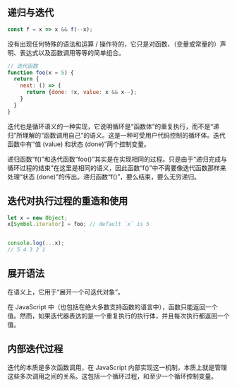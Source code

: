 ## 递归与迭代
```javascript
const f = x => x && f(--x);
```

没有出现任何特殊的语法和运算 / 操作符的，它只是对函数、（变量或常量的）声明、表达式以及函数调用等等的简单组合。



```javascript
// 迭代函数
function foo(x = 5) {
  return {
    next: () => {
      return {done: !x, value: x && x--};
    }
  }
}
```

迭代也是循环语义的一种实现，它说明循环是“函数体”的重复执行，而不是“递归”所理解的“函数调用自己”的语义。这是一种可受用户代码控制的循环体。迭代函数中有“值 (value) 和状态 (done)”两个控制变量。



递归函数“f()”和迭代函数“foo()”其实是在实现相同的过程。只是由于“递归完成与循环过程的结束”在这里是相同的语义，因此函数“f()”中不需要像迭代函数那样来处理“状态 (done)”的传出。递归函数“f()”，要么结束，要么无穷递归。

## 迭代对执行过程的重造和使用
```javascript
let x = new Object;
x[Symbol.iterator] = foo; // default `x` is 5


console.log(...x);
// 5 4 3 2 1
```

## 展开语法
在语义上，它用于“展开一个可迭代对象”。



在 JavaScript 中（也包括在绝大多数支持函数的语言中），函数只能返回一个值。然而，如果迭代器表达的是一个重复执行的执行体，并且每次执行都返回一个值。

## 内部迭代过程
迭代的本质是多次函数调用，在 JavaScript 内部实现这一机制，本质上就是管理这些多次调用之间的关系。这包括一个循环过程，和至少一个循环控制变量。


